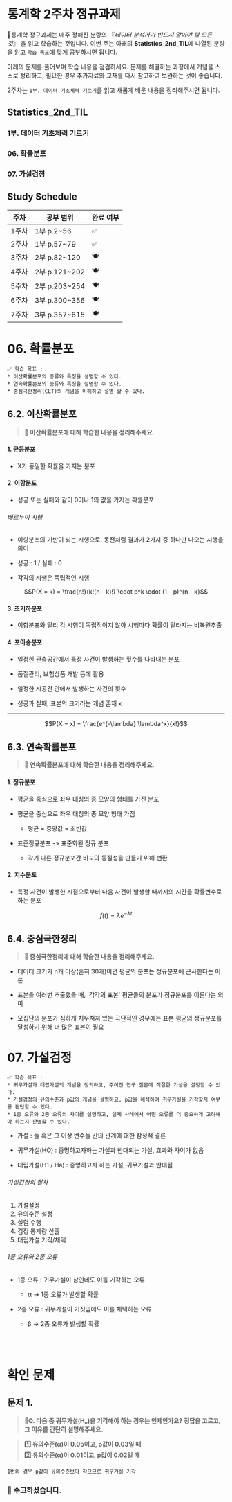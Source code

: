 # 통계학 2주차 정규과제

📌통계학 정규과제는 매주 정해진 분량의 『*데이터 분석가가 반드시 알아야 할 모든 것*』 을 읽고 학습하는 것입니다. 이번 주는 아래의 **Statistics_2nd_TIL**에 나열된 분량을 읽고 `학습 목표`에 맞게 공부하시면 됩니다.

아래의 문제를 풀어보며 학습 내용을 점검하세요. 문제를 해결하는 과정에서 개념을 스스로 정리하고, 필요한 경우 추가자료와 교재를 다시 참고하여 보완하는 것이 좋습니다.

2주차는 `1부. 데이터 기초체력 기르기`를 읽고 새롭게 배운 내용을 정리해주시면 됩니다.


## Statistics_2nd_TIL

### 1부. 데이터 기초체력 기르기
### 06. 확률분포
### 07. 가설검정

## Study Schedule

|주차 | 공부 범위     | 완료 여부 |
|----|----------------|----------|
|1주차| 1부 p.2~56     | ✅      |
|2주차| 1부 p.57~79    | ✅      | 
|3주차| 2부 p.82~120   | 🍽️      | 
|4주차| 2부 p.121~202  | 🍽️      | 
|5주차| 2부 p.203~254  | 🍽️      | 
|6주차| 3부 p.300~356  | 🍽️      | 
|7주차| 3부 p.357~615  | 🍽️      |

<!-- 여기까진 그대로 둬 주세요-->

# 06. 확률분포

```
✅ 학습 목표 :
* 이산확률분포의 종류와 특징을 설명할 수 있다.
* 연속확률분포의 종류와 특징을 설명할 수 있다. 
* 중심극한정리(CLT)의 개념을 이해하고 설명 할 수 있다.
```

## 6.2. 이산확률분포

> **🧚 이산확률분포에 대해 학습한 내용을 정리해주세요.**

<!--수식과 공식을 암기하기보다는 분포의 개념과 특성을 위주로 공부해주세요. 분석 대상의 데이터가 어떠한 확률분포의 특성을 가지고 있는지를 아는 것이 더 중요합니다.-->

#### 1. 균등분포 

* X가 동일한 확률을 가지는 분포 

#### 2. 이항분포 

* 성공 또는 실패와 같이 0이나 1의 값을 가지는 확률분포 

###### 베르누이 시행 

* 이항분포의 기반이 되는 시행으로, 동전처럼 결과가 2가지 중 하나만 나오는 시행을 의미

* 성공 : 1 / 실패 : 0 

* 각각의 시행은 독립적인 시행 

$$P(X = k) = \frac{n!}{k!(n - k)!} \cdot p^k \cdot (1 - p)^{n - k}$$

#### 3. 초기하분포 

* 이항분포와 달리 각 시행이 독립적이지 않아 시행마다 확률이 달라지는 비복원추출 

#### 4. 포아송분포 

* 일정힌 관측공간에서 특정 사건이 발생하는 횟수를 나타내는 분포 

* 품질관리, 보험상품 개발 등에 활용 

* 일정한 시공간 안에서 발생하는 사건의 횟수 

* 성공과 실패, 표본의 크기라는 개념 존재 x 

---
$$P(X = x) = \frac{e^{-\lambda} \lambda^x}{x!}$$

## 6.3. 연속확률분포

> **🧚 연속확률분포에 대해 학습한 내용을 정리해주세요.**

<!--수식과 공식을 암기하기보다는 분포의 개념과 특성을 위주로 공부해주세요. 분석 대상의 데이터가 어떠한 확률분포의 특성을 가지고 있는지를 아는 것이 더 중요합니다.-->

#### 1. 정규분포

* 평균을 중심으로 좌우 대칭의 종 모양의 형태를 가진 분포 

* 평균을 중심으로 좌우 대칭의 종 모양 형태 가짐 
    * 평균 = 중앙값 = 최빈값 

* 표준정규분포 -> 표준화된 정규 분포 
    * 각기 다른 정규분포간 비교의 동질성을 만들기 위해 변환

#### 2. 지수분포 

* 특정 사건이 발생한 시점으로부터 다음 사건이 발생할 때까지의 시간을 확률변수로 하는 분포 

$$f(t) = \lambda e^{-\lambda t}$$

## 6.4. 중심극한정리

> **🧚 중심극한정리에 대해 학습한 내용을 정리해주세요.**

* 데이터 크기가 n개 이상(흔히 30개)이면 평균의 분포는 
정규분포에 근사한다는 이론 

* 표본을 여러번 추출했을 때, '각각의 표본' 평균들의 분포가 정규분포를 이룬다는 의미

* 모집단의 분포가 심하게 치우쳐져 있는 극단적인 경우에는 표본 평균의 정규분포를 달성하기 위해 더 많은 표본이 필요

# 07. 가설검정

```
✅ 학습 목표 :
* 귀무가설과 대립가설의 개념을 정의하고, 주어진 연구 질문에 적절한 가설을 설정할 수 있다.
* 가설검정의 유의수준과 p값의 개념을 설명하고, p값을 해석하여 귀무가설을 기각할지 여부를 판단할 수 있다.
* 1종 오류와 2종 오류의 차이를 설명하고, 실제 사례에서 어떤 오류를 더 중요하게 고려해야 하는지 판별할 수 있다.
```

<!-- 새롭게 배운 내용을 자유롭게 정리해주세요.-->

* 가설 : 둘 혹은 그 이상 변수들 간의 관계에 대한 잠정적 결론

* 귀무가설(HO) : 증명하고자하는 가설과 반대되는 가설, 효과와 차이가 없음 

* 대립가설(H1 / Ha) : 증명하고자 하는 가설, 귀무가설과 반대됨

###### 가설검정의 절차 

1. 가설설정 
2. 유의수준 설정
3. 실험 수행
4. 검정 통계량 산출
5. 대립가설 기각/채택


###### 1종 오류와 2종 오류 

* 1종 오류 : 귀무가설이 참인데도 이를 기각하는 오류 
    * α -> 1종 오류가 발생할 확률

* 2종 오류 : 귀무가설이 거짓임에도 이를 채택하는 오류 
    * β -> 2종 오류가 발생할 확률

<br>
<br>

# 확인 문제

## 문제 1.

> **🧚Q. 다음 중 귀무가설(H₀)을 기각해야 하는 경우는 언제인가요? 정답을 고르고, 그 이유를 간단히 설명해주세요.**

> **1️⃣ 유의수준(α)이 0.05이고, p값이 0.03일 때   
2️⃣ 유의수준(α)이 0.01이고, p값이 0.02일 때**

```
1번의 경우 p값이 유의수준보다 작으므로 귀무가설 기각 

```

### 🎉 수고하셨습니다.